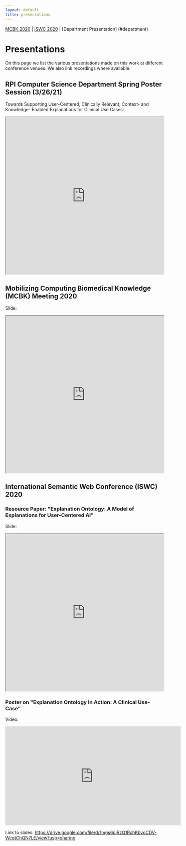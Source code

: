```yaml
---
layout: default
title: presentations
---
```

[MCBK 2020](#mcbk) | [ISWC 2020](#iswc) | [Department Presentation] (#department)

<h1>Presentations</h1>

On this page we list the various presentations made on this work at different conference venues. We also link recordings where available. 


<h2 id="department">RPI Computer Science Department Spring Poster Session (3/26/21)</h2>
<p>Towards Supporting User-Centered, Clinically Relevant, Context- and Knowledge- Enabled Explanations for Clinical Use Cases:</p>
<iframe src="https://drive.google.com/file/d/11EYBpTHKSKGtYbPcFKMzmtGzq2DSAsWZ/preview" style="width:100%; height: 500px"></iframe>

<h2 id="mcbk">Mobilizing Computing Biomedical Knowledge (MCBK) Meeting 2020</h2>
<p>Slide:</p>
<iframe src="https://drive.google.com/file/d/1FutUYgFMYoxHnH-hNcqXnMj7GhE8T8as/preview" style="width:100%; height: 500px"></iframe>



<h2 id="iswc">International Semantic Web Conference (ISWC) 2020</h2>
<h3>Resource Paper: "Explanation Ontology: A Model of Explanations for User-Centered AI"</h3>
<!-- <p>Video:</p>
<iframe src="https://drive.google.com/file/d/1WigmXnmxyuGmWNyMOxlzVe7RT48Nkmsb/preview" frameborder="0" width="960" height="569"></iframe> 
Link to slides: <a href="https://drive.google.com/file/d/1gCjdqguDVTi1z3iKDE-s60I0GYSFgAlA/view?usp=sharing">https://drive.google.com/file/d/1gCjdqguDVTi1z3iKDE-s60I0GYSFgAlA/view?usp=sharing</a>
-->
<p>Slide:</p>
<iframe src="https://drive.google.com/file/d/1gCjdqguDVTi1z3iKDE-s60I0GYSFgAlA/preview" style="width:100%; height: 500px"></iframe>



<h3>Poster on "Explanation Ontology In Action: A Clinical Use-Case"</h3>

<p>Video:</p> 

<iframe width="560" height="315" src="https://www.youtube.com/embed/2m9FVYlavsM" frameborder="0" allow="accelerometer; autoplay; clipboard-write; encrypted-media; gyroscope; picture-in-picture" allowfullscreen></iframe>

Link to slides: <a href="https://drive.google.com/file/d/1mgs6piRzQ1RchKbvpCDV-WcqtChQN7LE/view?usp=sharing">https://drive.google.com/file/d/1mgs6piRzQ1RchKbvpCDV-WcqtChQN7LE/view?usp=sharing</a>



